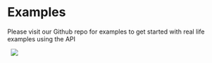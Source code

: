 # Examples

Please visit our Github repo for examples to get started with real life examples using the API

&nbsp;&nbsp;[<img src="slate/img/github.png">](http://github.com/dctdevelop/pegasus)

